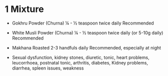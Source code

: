 
# 1 Mixture 
- Gokhru	Powder (Churna)	¼ - ½ teaspoon twice daily	Recommended
- White Musli	Powder (Churna)	¼ - ½ teaspoon twice daily (or 5-10g daily)	Recommended
- Makhana	Roasted	2-3 handfuls daily	Recommended, especially at night

- Sexual dysfunction, kidney stones, diuretic, tonic, heart problems, leucorrhoea, postnatal tonic, arthritis, diabetes, Kidney problems, diarrhea, spleen issues, weakness

